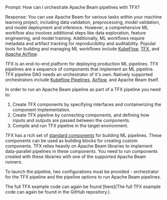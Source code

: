 Prompt:
How can I orchestrate Apache Beam pipelines with TFX?

Response:
You can use Apache Beam for various tasks within your machine learning project, including data validation, preprocessing, model validation, and model deployment and inference.
However, a comprehensive ML workflow also involves additional steps like data exploration, feature engineering, and model training. Additionally, ML workflows require metadata and artifact tracking for reproducibility and auditability. Popular tools for building and managing ML workflows include [KubeFlow](https://www.kubeflow.org/), [TFX](https://www.tensorflow.org/tfx), and [Apache Airflow](https://airflow.apache.org/).

TFX is an end-to-end platform for deploying production ML pipelines. TFX pipelines are a sequence of components that implement an ML pipeline. TFX pipeline DAG needs an orchestrator of it's own. Natively supported orchestrators include [Kubeflow Pipelines](https://www.kubeflow.org/docs/components/pipelines/), [Airflow](https://airflow.apache.org/), and Apache Beam itself.

In order to run an Apache Beam pipeline as part of a TFX pipeline you need to:
1. Create TFX components by specifying interfaces and containerizing the component implementation.
2. Create TFX pipeline by connecting components, and defining how inputs and outputs are passed between the components.
3. Compile and run TFX pipeline in the target environment.

TFX has a rich set of [standard components](https://www.tensorflow.org/tfx/guide#tfx_standard_components) for building ML pipelines. These components can be used as building blocks for creating custom components. TFX relies heavily on Apache Beam libraries to implement data-parallel pipelines in these components. You need to run components created with these libraries with one of the supported Apache Beam runners.

To launch the pipeline, two configurations must be provided - orchestrator for the TFX pipeline and the pipeline options to run Apache Beam pipelines.

The full TFX example code can again be found [here](The full TFX example code can again be found in the GitHub repository.).